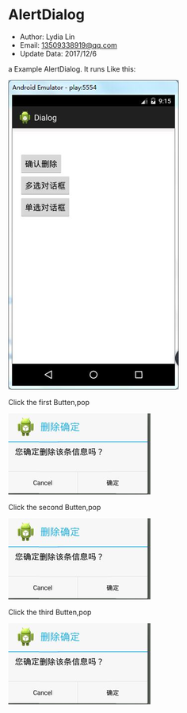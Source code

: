 # AlertDialog
- Author: Lydia Lin
- Email: 13509338919@qq.com
- Update Data: 2017/12/6

a Example AlertDialog. It runs Like this:

![](https://github.com/gihe123/AlertDialog/blob/master/image/1.jpg)

Click the first Butten,pop 

![](https://github.com/gihe123/AlertDialog/blob/master/image/2.jpg)

Click the second Butten,pop 

![](https://github.com/gihe123/AlertDialog/blob/master/image/2.jpg)

Click the third Butten,pop 

![](https://github.com/gihe123/AlertDialog/blob/master/image/2.jpg)

